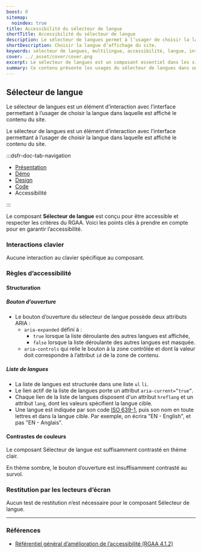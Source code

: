 ```yaml
---
boost: 0
sitemap:
  noindex: true
title: Accessibilité du sélecteur de langue
shortTitle: Accessibilité du sélecteur de langue
description: Le sélecteur de langues permet à l’usager de choisir la langue d’affichage du site dans un environnement multilingue.
shortDescription: Choisir la langue d’affichage du site.
keywords: sélecteur de langues, multilingue, accessibilité, langue, interface, UX, design system, en-tête, code ISO, traduction
cover: ../_asset/cover/cover.png
excerpt: Le sélecteur de langues est un composant essentiel dans les sites multilingues. Il permet à l’usager de basculer entre différentes langues tout en respectant les bonnes pratiques d’affichage et de positionnement.
summary: Ce contenu présente les usages du sélecteur de langues dans un site disponible en plusieurs langues. Il précise son positionnement recommandé dans l’interface, généralement dans l’en-tête en tant qu’accès rapide, ainsi que les règles éditoriales à respecter pour nommer les langues avec clarté. Il rappelle également les recommandations juridiques liées à l’affichage du français. Ce guide est destiné aux concepteurs de sites publics ou multilingues qui souhaitent garantir une navigation fluide, cohérente et conforme aux bonnes pratiques.
---
```


## Sélecteur de langue

Le sélecteur de langues est un élément d’interaction avec l’interface permettant à l’usager de choisir la langue dans laquelle est affiché le contenu du site.

Le sélecteur de langues est un élément d’interaction avec l’interface permettant à l’usager de choisir la langue dans laquelle est affiché le contenu du site.

:::dsfr-doc-tab-navigation

- [Présentation](../index.md)
- [Démo](../demo/index.md)
- [Design](../design/index.md)
- [Code](../code/index.md)
- Accessibilité

:::

Le composant **Sélecteur de langue** est conçu pour être accessible et respecter les critères du RGAA. Voici les points clés à prendre en compte pour en garantir l’accessibilité.

### Interactions clavier

Aucune interaction au clavier spécifique au composant.

### Règles d’accessibilité

#### Structuration

##### Bouton d’ouverture
- Le bouton d’ouverture du sélecteur de langue possède deux attributs ARIA&nbsp;:
  - `aria-expanded` défini à :
    - `true` lorsque la liste déroulante des autres langues est affichée,
    - `false` lorsque la liste déroulante des autres langues est masquée.
  - `aria-controls` qui relie le bouton à la zone contrôlée et dont la valeur doit correspondre à l’attribut `id` de la zone de contenu.

##### Liste de langues
- La liste de langues est structurée dans une liste `ul` `li`.
- Le lien actif de la liste de langues porte un attribut `aria-current=”true”`.
- Chaque lien de la liste de langues disposent d'un attribut `hreflang` et un attribut `lang`, dont les valeurs spécifient la langue cible.
- Une langue est indiquée par son code [ISO 639-1](https://fr.wikipedia.org/wiki/Liste_des_codes_ISO_639-1), puis son nom en toute lettres et dans la langue cible. Par exemple, on écrira "EN - English", et pas "EN - Anglais".

#### Contrastes de couleurs

Le composant Sélecteur de langue est suffisamment contrasté en thème clair.

En thème sombre, le bouton d’ouverture est insuffisamment contrasté au survol.

### Restitution par les lecteurs d’écran

Aucun test de restitution n’est nécessaire pour le composant Sélecteur de langue.

---

### Références

- [Référentiel général d’amélioration de l’accessibilité (RGAA 4.1.2)](https://accessibilite.numerique.gouv.fr/methode/criteres-et-tests/)
